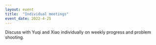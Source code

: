 ```yaml
---
layout: event
title:  "Individual meetings"
event_date: 2022-4-25
---
```


Discuss with Yuqi and Xiao individually on weekly progress and problem shooting.